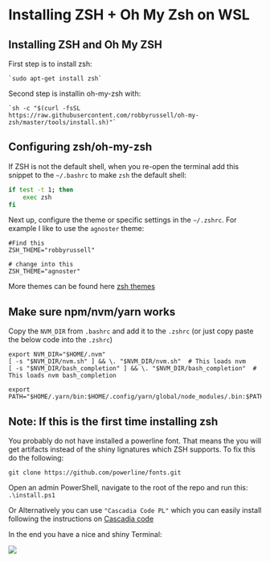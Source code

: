 # Installing ZSH + Oh My Zsh on WSL

## Installing ZSH and Oh My ZSH

First step is to install zsh: 

    `sudo apt-get install zsh`

Second step is installin oh-my-zsh with: 

    `sh -c "$(curl -fsSL https://raw.githubusercontent.com/robbyrussell/oh-my-zsh/master/tools/install.sh)"`


## Configuring zsh/oh-my-zsh

If ZSH is not the default shell, when you re-open the terminal add this snippet to the `~/.bashrc` to make `zsh` the default shell:

```bash
if test -t 1; then
    exec zsh
fi
```

Next up, configure the theme or specific settings in the `~/.zshrc`. For example I like to use the `agnoster` theme:

```
#Find this 
ZSH_THEME="robbyrussell"

# change into this
ZSH_THEME="agnoster"
```

More themes can be found here [zsh themes](https://github.com/ohmyzsh/ohmyzsh/wiki/Themes) 

## Make sure npm/nvm/yarn works

Copy the `NVM_DIR` from `.bashrc` and add it to the `.zshrc` (or just copy paste the below code into the `.zshrc`) 

```
export NVM_DIR="$HOME/.nvm"
[ -s "$NVM_DIR/nvm.sh" ] && \. "$NVM_DIR/nvm.sh"  # This loads nvm
[ -s "$NVM_DIR/bash_completion" ] && \. "$NVM_DIR/bash_completion"  # This loads nvm bash_completion

export PATH="$HOME/.yarn/bin:$HOME/.config/yarn/global/node_modules/.bin:$PATH"
```

## Note: If this is the first time installing zsh

You probably do not have installed a powerline font. That means the you will get artifacts instead of the shiny lignatures which ZSH supports. To fix this do the following: 

`git clone https://github.com/powerline/fonts.git` 

Open an admin PowerShell, navigate to the root of the repo and run this:
`.\install.ps1`

Or Alternatively you can use `"Cascadia Code PL"` which you can easily install following the instructions on [Cascadia code](https://github.com/microsoft/cascadia-code)

In the end you have a nice and shiny Terminal: 

![](https://i.imgur.com/cpzinJh.png)
